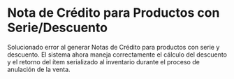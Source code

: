 # Nota de Crédito para Productos con Serie/Descuento

Solucionado error al generar Notas de Crédito para productos con serie y descuento. El sistema ahora maneja correctamente el cálculo del descuento y el retorno del ítem serializado al inventario durante el proceso de anulación de la venta. 